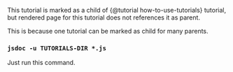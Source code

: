 This tutorial is marked as a child of {@tutorial how-to-use-tutorials} tutorial,
but rendered page for this tutorial does not references it as parent.

This is because one tutorial can be marked as child for many parents.

### `jsdoc -u TUTORIALS-DIR *.js`

Just run this command.
